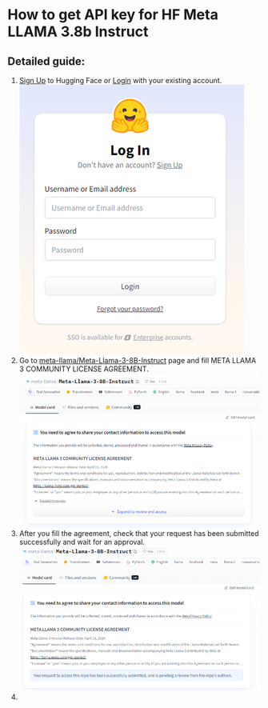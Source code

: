 # How to get API key for HF Meta LLAMA 3.8b Instruct

## Detailed guide:

1. [Sign Up](https://huggingface.co/join) to Hugging Face or [Login](https://huggingface.co/login) with your existing 
   account. \
   ![login.png](assets%2Flogin.png)
2. Go to [meta-llama/Meta-Llama-3-8B-Instruct](https://huggingface.co/meta-llama/Meta-Llama-3-8B-Instruct) page and 
   fill META LLAMA 3 COMMUNITY LICENSE AGREEMENT. \
   ![agreement_review.png](assets%2Fagreement_review.png)
3. After you fill the agreement, check that your request has been submitted successfully and wait for an approval. \
   ![agreement_submitted.png](assets%2Fagreement_submitted.png)
4. 
